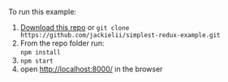 To run this example:

1. [Download this repo](https://github.com/jackielii/simplest-redux-example/archive/master.zip) or `git clone https://github.com/jackielii/simplest-redux-example.git`
2. From the repo folder run:  
   `npm install`
3. `npm start`
4. open [http://localhost:8000/](http://localhost:8000/) in the browser